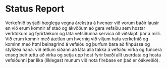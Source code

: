 # Status Report

Verkefnið byrjaði hæglega vegna árekstra á hvenær við vorum báðir lausir en við erum komnir af stað og ákvöðum að gera vefsíðu sem hostar verktökum og fyrirtækum og láta vefsíðunna servica öll viðskipti þar á milli.
Við erum komnir með áætlun um hvernig við viljum hafa verkefnið og kominn með html beinagrind á vefsíðu og þurfum bara að fínpússa og stylizea hana. við ætlum síðann að láta alla takka á vefsíðu virka og funcera ensog þeir ættu að virka og setja upp host fyrir bæði allt userdata og hosta vefsíðunni þar lika (líklegast munum við nota firebase en það er óákveðið).

